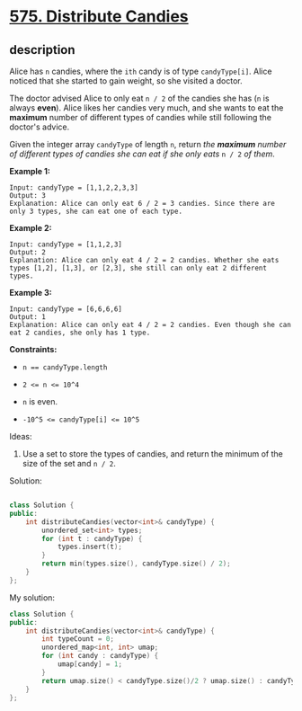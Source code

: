 # [575. Distribute Candies](https://leetcode.com/problems/distribute-candies/description/)

## description

Alice has `n` candies, where the `ith` candy is of type `candyType[i]`. Alice noticed that she started to gain weight, so she visited a doctor.

The doctor advised Alice to only eat `n / 2` of the candies she has (`n` is always **even**). Alice likes her candies very much, and she wants to eat the **maximum** number of different types of candies while still following the doctor's advice.

Given the integer array `candyType` of length `n`, return *the **maximum** number of different types of candies she can eat if she only eats* `n / 2` *of them*.

**Example 1:**

```text
Input: candyType = [1,1,2,2,3,3]
Output: 3
Explanation: Alice can only eat 6 / 2 = 3 candies. Since there are only 3 types, she can eat one of each type.
```

**Example 2:**

```text
Input: candyType = [1,1,2,3]
Output: 2
Explanation: Alice can only eat 4 / 2 = 2 candies. Whether she eats types [1,2], [1,3], or [2,3], she still can only eat 2 different types.
```

**Example 3:**

```text
Input: candyType = [6,6,6,6]
Output: 1
Explanation: Alice can only eat 4 / 2 = 2 candies. Even though she can eat 2 candies, she only has 1 type.
```

**Constraints:**

- `n == candyType.length`


- `2 <= n <= 10^4`


- `n` is even.


- `-10^5 <= candyType[i] <= 10^5`


Ideas:

1. Use a set to store the types of candies, and return the minimum of the size of the set and `n / 2`.

Solution:

```cpp

class Solution {
public:
    int distributeCandies(vector<int>& candyType) {
        unordered_set<int> types;
        for (int t : candyType) {
            types.insert(t);
        }
        return min(types.size(), candyType.size() / 2);
    }
};
```


My solution:

```cpp
class Solution {
public:
    int distributeCandies(vector<int>& candyType) {
        int typeCount = 0;
        unordered_map<int, int> umap;
        for (int candy : candyType) {
            umap[candy] = 1;
        }
        return umap.size() < candyType.size()/2 ? umap.size() : candyType.size()/2;
    }
};
```